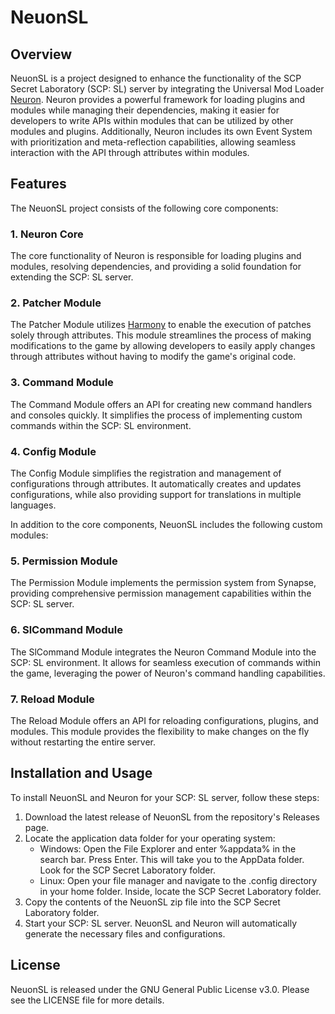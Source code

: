 # NeuonSL

## Overview
NeuonSL is a project designed to enhance the functionality of the SCP Secret Laboratory (SCP: SL) server by integrating the Universal Mod Loader [Neuron](https://github.com/AnomalousCoders/Neuron). Neuron provides a powerful framework for loading plugins and modules while managing their dependencies, making it easier for developers to write APIs within modules that can be utilized by other modules and plugins. Additionally, Neuron includes its own Event System with prioritization and meta-reflection capabilities, allowing seamless interaction with the API through attributes within modules.

## Features
The NeuonSL project consists of the following core components:

### 1. Neuron Core
The core functionality of Neuron is responsible for loading plugins and modules, resolving dependencies, and providing a solid foundation for extending the SCP: SL server.

### 2. Patcher Module
The Patcher Module utilizes [Harmony](https://github.com/pardeike/Harmony) to enable the execution of patches solely through attributes. This module streamlines the process of making modifications to the game by allowing developers to easily apply changes through attributes without having to modify the game's original code.

### 3. Command Module
The Command Module offers an API for creating new command handlers and consoles quickly. It simplifies the process of implementing custom commands within the SCP: SL environment.

### 4. Config Module
The Config Module simplifies the registration and management of configurations through attributes. It automatically creates and updates configurations, while also providing support for translations in multiple languages.

In addition to the core components, NeuonSL includes the following custom modules:

### 5. Permission Module
The Permission Module implements the permission system from Synapse, providing comprehensive permission management capabilities within the SCP: SL server.

### 6. SlCommand Module
The SlCommand Module integrates the Neuron Command Module into the SCP: SL environment. It allows for seamless execution of commands within the game, leveraging the power of Neuron's command handling capabilities.

### 7. Reload Module
The Reload Module offers an API for reloading configurations, plugins, and modules. This module provides the flexibility to make changes on the fly without restarting the entire server.

## Installation and Usage
To install NeuonSL and Neuron for your SCP: SL server, follow these steps:

1. Download the latest release of NeuonSL from the repository's Releases page.
2. Locate the application data folder for your operating system:
    * Windows: Open the File Explorer and enter %appdata% in the search bar. Press Enter. This will take you to the AppData folder. Look for the SCP Secret Laboratory folder.
    * Linux: Open your file manager and navigate to the .config directory in your home folder. Inside, locate the SCP Secret Laboratory folder.
3. Copy the contents of the NeuonSL zip file into the SCP Secret Laboratory folder.
4. Start your SCP: SL server. NeuonSL and Neuron will automatically generate the necessary files and configurations.

## License
NeuonSL is released under the GNU General Public License v3.0. Please see the LICENSE file for more details.
